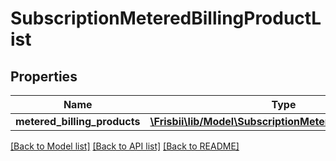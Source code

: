 # SubscriptionMeteredBillingProductList

## Properties
Name | Type | Description | Notes
------------ | ------------- | ------------- | -------------
**metered_billing_products** | [**\Frisbii\lib/Model\SubscriptionMeteredBillingProduct[]**](SubscriptionMeteredBillingProduct.md) |  | [optional] 

[[Back to Model list]](../../README.md#documentation-for-models) [[Back to API list]](../../README.md#documentation-for-api-endpoints) [[Back to README]](../../README.md)

